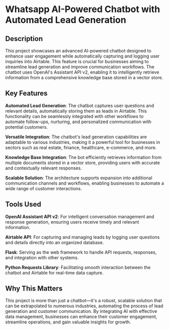 <h1>Whatsapp AI-Powered Chatbot with Automated Lead Generation </h1> <h2>Description</h2> This project showcases an advanced AI-powered chatbot designed to enhance user engagement while automatically capturing and logging user inquiries into Airtable. This feature is crucial for businesses aiming to streamline lead generation and improve communication workflows. The chatbot uses OpenAI's Assistant API v2, enabling it to intelligently retrieve information from a comprehensive knowledge base stored in a vector store. <h2>Key Features</h2>
<b>Automated Lead Generation</b>:
The chatbot captures user questions and relevant details, automatically storing them as leads in Airtable. This functionality can be seamlessly integrated with other workflows to automate follow-ups, nurturing, and personalized communication with potential customers.

<b>Versatile Integration</b>:
The chatbot's lead generation capabilities are adaptable to various industries, making it a powerful tool for businesses in sectors such as real estate, finance, healthcare, e-commerce, and more.

<b>Knowledge Base Integration</b>:
The bot efficiently retrieves information from multiple documents stored in a vector store, providing users with accurate and contextually relevant responses.

<b>Scalable Solution</b>:
The architecture supports expansion into additional communication channels and workflows, enabling businesses to automate a wide range of customer interactions.

<h2>Tools Used</h2>
<b>OpenAI Assistant API v2</b>:
For intelligent conversation management and response generation, ensuring users receive timely and relevant information.

<b>Airtable API</b>:
For capturing and managing leads by logging user questions and details directly into an organized database.

<b>Flask</b>:
Serving as the web framework to handle API requests, responses, and integration with other systems.

<b>Python Requests Library</b>:
Facilitating smooth interaction between the chatbot and Airtable for real-time data capture.

<h2>Why This Matters</h2>
This project is more than just a chatbot—it's a robust, scalable solution that can be extrapolated to numerous industries, automating the process of lead generation and customer communication. By integrating AI with effective data management, businesses can enhance their customer engagement, streamline operations, and gain valuable insights for growth.

